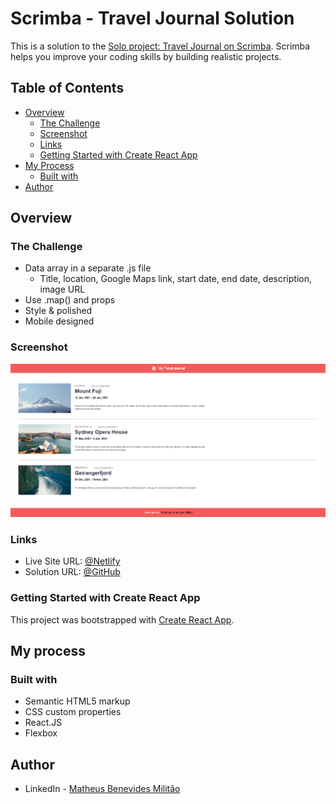 # Scrimba - Travel Journal Solution

This is a solution to the [Solo project: Travel Journal on Scrimba](https://scrimba.com/learn/learnreact). Scrimba helps you improve your coding skills by building realistic projects.

## Table of Contents

- [Overview](#overview)
  - [The Challenge](#the-challenge)
  - [Screenshot](#screenshot)
  - [Links](#links)
  - [Getting Started with Create React App](#getting-started-with-create-react-app)
- [My Process](#my-process)
  - [Built with](#built-with)
- [Author](#author)

## Overview

### The Challenge

- Data array in a separate .js file
  - Title, location, Google Maps link, start date, end date, description, image URL
- Use .map() and props
- Style & polished
- Mobile designed

### Screenshot

![screenshot](/public/images/screenshot.png)

### Links

- Live Site URL: [@Netlify](https://travel-journal-bennev.netlify.app/)
- Solution URL: [@GitHub](https://github.com/Bennev/travel-journal)

### Getting Started with Create React App

This project was bootstrapped with [Create React App](https://github.com/facebook/create-react-app).

## My process

### Built with

- Semantic HTML5 markup
- CSS custom properties
- React.JS
- Flexbox

## Author

- LinkedIn - [Matheus Benevides Militão](https://www.linkedin.com/in/mbmilitao/)
